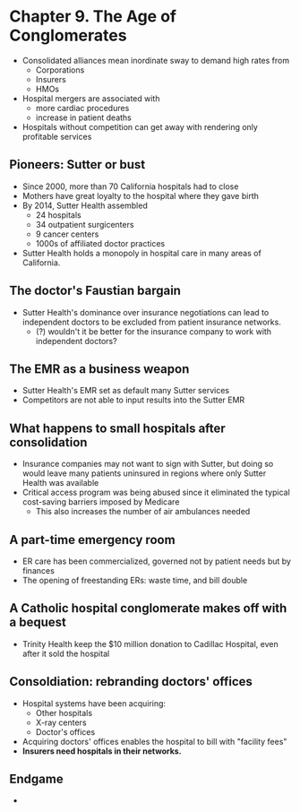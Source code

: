 # Chapter 9. The Age of Conglomerates

- Consolidated alliances mean inordinate sway to demand high rates from
  - Corporations
  - Insurers
  - HMOs
- Hospital mergers are associated with
  - more cardiac procedures
  - increase in patient deaths
- Hospitals without competition can get away with rendering only profitable services

## Pioneers: Sutter or bust
- Since 2000, more than 70 California hospitals had to close
- Mothers have great loyalty to the hospital where they gave birth
- By 2014, Sutter Health assembled
  - 24 hospitals
  - 34 outpatient surgicenters
  - 9 cancer centers
  - 1000s of affiliated doctor practices
- Sutter Health holds a monopoly in hospital care in many areas of California.

## The doctor's Faustian bargain
- Sutter Health's dominance over insurance negotiations can lead to independent doctors to be excluded from patient insurance networks.
  - (?) wouldn't it be better for the insurance company to work with independent doctors?

## The EMR as a business weapon
- Sutter Health's EMR set as default many Sutter services
- Competitors are not able to input results into the Sutter EMR

## What happens to small hospitals after consolidation
- Insurance companies may not want to sign with Sutter, but doing so would leave many patients uninsured in regions where only Sutter Health was available
- Critical access program was being abused since it eliminated the typical cost-saving barriers imposed by Medicare
  - This also increases the number of air ambulances needed

## A part-time emergency room
- ER care has been commercialized, governed not by patient needs but by finances
- The opening of freestanding ERs: waste time, and bill double

## A Catholic hospital conglomerate makes off with a bequest
- Trinity Health keep the $10 million donation to Cadillac Hospital, even after it sold the hospital

## Consoldiation: rebranding doctors' offices
- Hospital systems have been acquiring:
  - Other hospitals
  - X-ray centers
  - Doctor's offices
- Acquiring doctors' offices enables the hospital to bill with "facility fees"
- **Insurers need hospitals in their networks.**

## Endgame
- 
